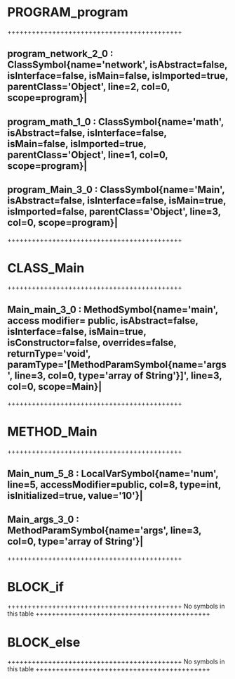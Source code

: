 # PROGRAM_program

+++++++++++++++++++++++++++++++++++++++++++
## program_network_2_0 : ClassSymbol{name='network', isAbstract=false, isInterface=false, isMain=false, isImported=true, parentClass='Object', line=2, col=0, scope=program}|
## program_math_1_0 : ClassSymbol{name='math', isAbstract=false, isInterface=false, isMain=false, isImported=true, parentClass='Object', line=1, col=0, scope=program}|
## program_Main_3_0 : ClassSymbol{name='Main', isAbstract=false, isInterface=false, isMain=true, isImported=false, parentClass='Object', line=3, col=0, scope=program}|

+++++++++++++++++++++++++++++++++++++++++++

# CLASS_Main

+++++++++++++++++++++++++++++++++++++++++++
## Main_main_3_0 : MethodSymbol{name='main', access modifier= public, isAbstract=false, isInterface=false, isMain=true, isConstructor=false, overrides=false, returnType='void', paramType='[MethodParamSymbol{name='args', line=3, col=0, type='array of String'}]', line=3, col=0, scope=Main}|

+++++++++++++++++++++++++++++++++++++++++++

# METHOD_Main

+++++++++++++++++++++++++++++++++++++++++++
## Main_num_5_8 : LocalVarSymbol{name='num', line=5, accessModifier=public, col=8, type=int, isInitialized=true, value='10'}|
## Main_args_3_0 : MethodParamSymbol{name='args', line=3, col=0, type='array of String'}|

+++++++++++++++++++++++++++++++++++++++++++

# BLOCK_if

+++++++++++++++++++++++++++++++++++++++++++
No symbols in this table
+++++++++++++++++++++++++++++++++++++++++++

# BLOCK_else

+++++++++++++++++++++++++++++++++++++++++++
No symbols in this table
+++++++++++++++++++++++++++++++++++++++++++

